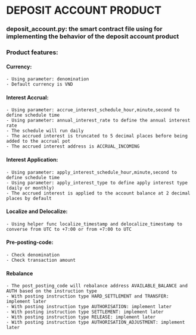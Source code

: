 # DEPOSIT ACCOUNT PRODUCT
### deposit_account.py: the smart contract file using for implementing the behavior of the deposit account product
### Product features:
#### Currency:
    - Using parameter: denomination
    - Default currency is VND
#### Interest Accrual:
    - Using parameter: accrue_interest_schedule_hour,minute,second to define schedule time
    - Using parameter: annual_interest_rate to define the annual interest rate
    - The schedule will run daily
    - The accrued interest is truncated to 5 decimal places before being added to the accrual pot
    - The accrued interest address is ACCRUAL_INCOMING
#### Interest Application:
    - Using parameter: apply_interest_schedule_hour,minute,second to define schedule time
    - Using parameter: apply_interest_type to define apply interest type (daily or monthly)
    - The accrued interest is applied to the account balance at 2 decimal places by default
#### Localize and Delocalize:
    - Using helper func localize_timestamp and delocalize_timestamp to converse from UTC to +7:00 or from +7:00 to UTC
#### Pre-posting-code:
    - Check denomination
    - Check transaction amount
#### Rebalance
    - The post_posting_code will rebalance address AVAILABLE_BALANCE and AUTH based on the instruction type
    - With posting instruction type HARD_SETTLEMENT and TRANSFER: implement later
    - With posting instruction type AUTHORISATION: implement later
    - With posting instruction type SETTLEMENT: implement later
    - With posting instruction type RELEASE: implement later
    - With posting instruction type AUTHORISATION_ADJUSTMENT: implement later


